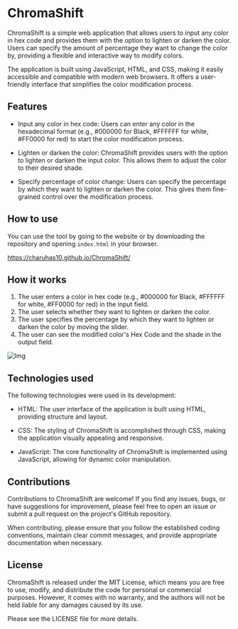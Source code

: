 # ChromaShift

ChromaShift is a simple web application that allows users to input any color in hex code and provides them with the option to lighten or darken the color. Users can specify the amount of percentage they want to change the color by, providing a flexible and interactive way to modify colors.

The application is built using JavaScript, HTML, and CSS, making it easily accessible and compatible with modern web browsers. It offers a user-friendly interface that simplifies the color modification process.

## Features

- Input any color in hex code: Users can enter any color in the hexadecimal format (e.g., #000000 for Black, #FFFFFF for white, #FF0000 for red) to start the color modification process.

- Lighten or darken the color: ChromaShift provides users with the option to lighten or darken the input color. This allows them to adjust the color to their desired shade.

- Specify percentage of color change: Users can specify the percentage by which they want to lighten or darken the color. This gives them fine-grained control over the modification process.

## How to use

You can use the tool by going to the website or by downloading the repository and opening `index.html` in your browser.

https://charuhas10.github.io/ChromaShift/

## How it works

1. The user enters a color in hex code (e.g., #000000 for Black, #FFFFFF for white, #FF0000 for red) in the input field.
2. The user selects whether they want to lighten or darken the color.
3. The user specifies the percentage by which they want to lighten or darken the color by moving the slider.
4. The user can see the modified color's Hex Code and the shade in the output field.

![Img](https://github.com/Charuhas10/ChromaShift/assets/72398218/2df7de6d-3631-4f7d-a537-a3b2e03664e3)


## Technologies used

The following technologies were used in its development:

- HTML: The user interface of the application is built using HTML, providing structure and layout.

- CSS: The styling of ChromaShift is accomplished through CSS, making the application visually appealing and responsive.

- JavaScript: The core functionality of ChromaShift is implemented using JavaScript, allowing for dynamic color manipulation.

## Contributions

Contributions to ChromaShift are welcome! If you find any issues, bugs, or have suggestions for improvement, please feel free to open an issue or submit a pull request on the project's GitHub repository.

When contributing, please ensure that you follow the established coding conventions, maintain clear commit messages, and provide appropriate documentation when necessary.

## License

ChromaShift is released under the MIT License, which means you are free to use, modify, and distribute the code for personal or commercial purposes. However, it comes with no warranty, and the authors will not be held liable for any damages caused by its use.

Please see the LICENSE file for more details.
